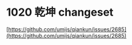 # 1020 乾坤 changeset

[https://github.com/umijs/qiankun/issues/2685](https://github.com/umijs/qiankun/issues/2685)